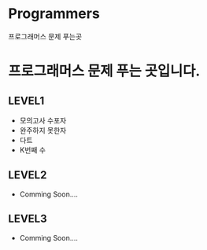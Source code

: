 # Programmers
프로그래머스 문제 푸는곳


# 프로그래머스 문제 푸는 곳입니다.

## LEVEL1
  * 모의고사 수포자
  * 완주하지 못한자
  * 다트
  * K번째 수
## LEVEL2
  * Comming Soon....
  
## LEVEL3
  * Comming Soon....

